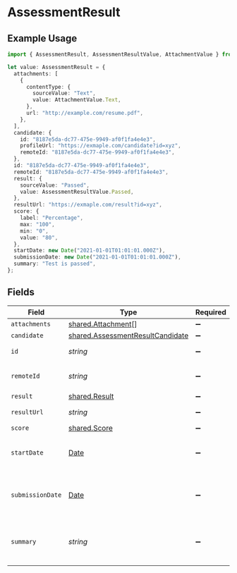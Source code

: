 # AssessmentResult

## Example Usage

```typescript
import { AssessmentResult, AssessmentResultValue, AttachmentValue } from "@stackone/stackone-client-ts/sdk/models/shared";

let value: AssessmentResult = {
  attachments: [
    {
      contentType: {
        sourceValue: "Text",
        value: AttachmentValue.Text,
      },
      url: "http://example.com/resume.pdf",
    },
  ],
  candidate: {
    id: "8187e5da-dc77-475e-9949-af0f1fa4e4e3",
    profileUrl: "https://exmaple.com/candidate?id=xyz",
    remoteId: "8187e5da-dc77-475e-9949-af0f1fa4e4e3",
  },
  id: "8187e5da-dc77-475e-9949-af0f1fa4e4e3",
  remoteId: "8187e5da-dc77-475e-9949-af0f1fa4e4e3",
  result: {
    sourceValue: "Passed",
    value: AssessmentResultValue.Passed,
  },
  resultUrl: "https://exmaple.com/result?id=xyz",
  score: {
    label: "Percentage",
    max: "100",
    min: "0",
    value: "80",
  },
  startDate: new Date("2021-01-01T01:01:01.000Z"),
  submissionDate: new Date("2021-01-01T01:01:01.000Z"),
  summary: "Test is passed",
};
```

## Fields

| Field                                                                                         | Type                                                                                          | Required                                                                                      | Description                                                                                   | Example                                                                                       |
| --------------------------------------------------------------------------------------------- | --------------------------------------------------------------------------------------------- | --------------------------------------------------------------------------------------------- | --------------------------------------------------------------------------------------------- | --------------------------------------------------------------------------------------------- |
| `attachments`                                                                                 | [shared.Attachment](../../../sdk/models/shared/attachment.md)[]                               | :heavy_minus_sign:                                                                            | N/A                                                                                           |                                                                                               |
| `candidate`                                                                                   | [shared.AssessmentResultCandidate](../../../sdk/models/shared/assessmentresultcandidate.md)   | :heavy_minus_sign:                                                                            | N/A                                                                                           |                                                                                               |
| `id`                                                                                          | *string*                                                                                      | :heavy_minus_sign:                                                                            | Unique identifier                                                                             | 8187e5da-dc77-475e-9949-af0f1fa4e4e3                                                          |
| `remoteId`                                                                                    | *string*                                                                                      | :heavy_minus_sign:                                                                            | Provider's unique identifier                                                                  | 8187e5da-dc77-475e-9949-af0f1fa4e4e3                                                          |
| `result`                                                                                      | [shared.Result](../../../sdk/models/shared/result.md)                                         | :heavy_minus_sign:                                                                            | N/A                                                                                           |                                                                                               |
| `resultUrl`                                                                                   | *string*                                                                                      | :heavy_minus_sign:                                                                            | The test`s result url                                                                         | https://exmaple.com/result?id=xyz                                                             |
| `score`                                                                                       | [shared.Score](../../../sdk/models/shared/score.md)                                           | :heavy_minus_sign:                                                                            | N/A                                                                                           |                                                                                               |
| `startDate`                                                                                   | [Date](https://developer.mozilla.org/en-US/docs/Web/JavaScript/Reference/Global_Objects/Date) | :heavy_minus_sign:                                                                            | The start date of the candidate test                                                          | 2021-01-01T01:01:01.000Z                                                                      |
| `submissionDate`                                                                              | [Date](https://developer.mozilla.org/en-US/docs/Web/JavaScript/Reference/Global_Objects/Date) | :heavy_minus_sign:                                                                            | The submission date of the candidate test                                                     | 2021-01-01T01:01:01.000Z                                                                      |
| `summary`                                                                                     | *string*                                                                                      | :heavy_minus_sign:                                                                            | The summary about the result of the test                                                      | Test is passed                                                                                |
